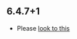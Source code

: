## 6.4.7+1

- Please [look to this]((https://dooboolab.github.io/flutter_sound/doc/book/CHANGELOG.html))
